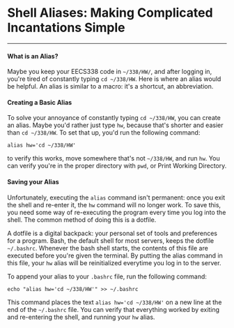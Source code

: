 # Shell Aliases: Making Complicated Incantations Simple
---
#### What is an Alias?
Maybe you keep your EECS338 code in `~/338/HW/`, and after logging in, you're tired of constantly typing `cd ~/338/HW`.  Here is where an alias would be helpful.  An alias is similar to a macro: 
it's a shortcut, an abbreviation.

#### Creating a Basic Alias
To solve your annoyance of constantly typing `cd ~/338/HW`, you can create an alias.  Maybe you'd rather just type `hw`, because that's shorter and easier than `cd ~/338/HW`.  To set that up, 
you'd run the following command:

    alias hw='cd ~/338/HW'
to verify this works, move somewhere that's not `~/338/HW`, and run `hw`.  You can verify you're in the proper directory with `pwd`, or Print Working Directory.

#### Saving your Alias
Unfortunately, executing the `alias` command isn't permanent: once you exit the shell and re-enter it, the `hw` command will no longer work.  To save this, you need some way of re-executing the 
program every time you log into the shell.  The common method of doing this is a dotfile.

A dotfile is a digital backpack: your personal set of tools and preferences for a program.  Bash, the default shell for most servers, keeps the dotfile `~/.bashrc`.  Whenever the bash shell 
starts, the contents of this file are executed before you're given the terminal.  By putting the alias command in this file, your `hw` alias will be reinitialized everytime you log in to the 
server.

To append your alias to your `.bashrc` file, run the following command:

    echo "alias hw='cd ~/338/HW'" >> ~/.bashrc
This command places the text `alias hw='cd ~/338/HW'` on a new line at the end of the `~/.bashrc` file.  You can verify that everything worked by exiting and re-entering the shell, and running 
your `hw` alias.

